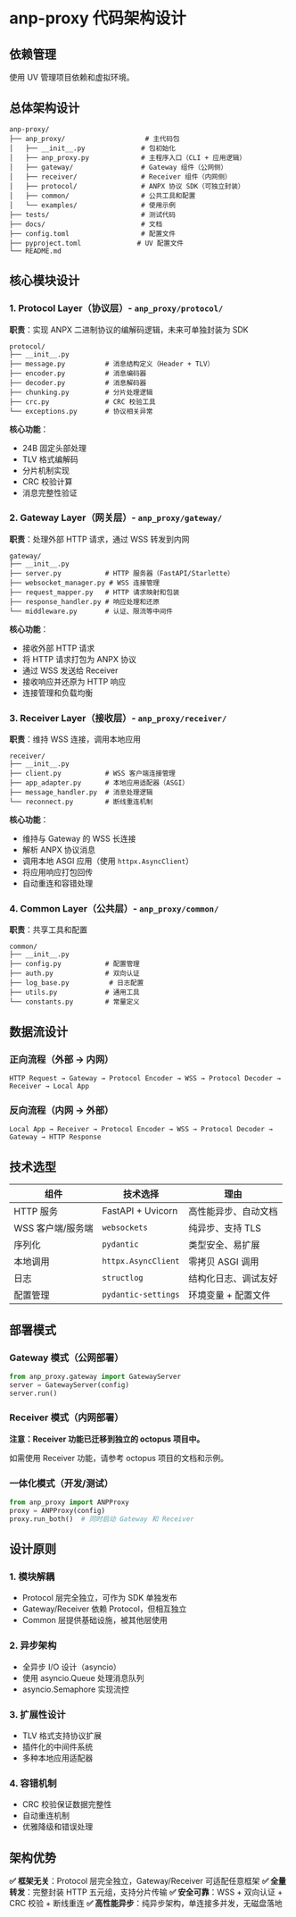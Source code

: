
# anp-proxy 代码架构设计

## 依赖管理

使用 UV 管理项目依赖和虚拟环境。

## 总体架构设计

```
anp-proxy/
├── anp_proxy/                    # 主代码包
│   ├── __init__.py              # 包初始化
│   ├── anp_proxy.py             # 主程序入口（CLI + 应用逻辑）
│   ├── gateway/                 # Gateway 组件（公网侧）
│   ├── receiver/                # Receiver 组件（内网侧）
│   ├── protocol/                # ANPX 协议 SDK（可独立封装）
│   ├── common/                  # 公共工具和配置
│   └── examples/                # 使用示例
├── tests/                       # 测试代码
├── docs/                        # 文档
├── config.toml                  # 配置文件
├── pyproject.toml              # UV 配置文件
└── README.md
```

## 核心模块设计

### 1. Protocol Layer（协议层）- `anp_proxy/protocol/`

**职责**：实现 ANPX 二进制协议的编解码逻辑，未来可单独封装为 SDK

```
protocol/
├── __init__.py
├── message.py          # 消息结构定义（Header + TLV）
├── encoder.py          # 消息编码器
├── decoder.py          # 消息解码器
├── chunking.py         # 分片处理逻辑
├── crc.py              # CRC 校验工具
└── exceptions.py       # 协议相关异常
```

**核心功能**：
- 24B 固定头部处理
- TLV 格式编解码
- 分片机制实现
- CRC 校验计算
- 消息完整性验证

### 2. Gateway Layer（网关层）- `anp_proxy/gateway/`

**职责**：处理外部 HTTP 请求，通过 WSS 转发到内网

```
gateway/
├── __init__.py
├── server.py           # HTTP 服务器（FastAPI/Starlette）
├── websocket_manager.py # WSS 连接管理
├── request_mapper.py   # HTTP 请求映射和包装
├── response_handler.py # 响应处理和还原
└── middleware.py       # 认证、限流等中间件
```

**核心功能**：
- 接收外部 HTTP 请求
- 将 HTTP 请求打包为 ANPX 协议
- 通过 WSS 发送给 Receiver
- 接收响应并还原为 HTTP 响应
- 连接管理和负载均衡

### 3. Receiver Layer（接收层）- `anp_proxy/receiver/`

**职责**：维持 WSS 连接，调用本地应用

```
receiver/
├── __init__.py
├── client.py           # WSS 客户端连接管理
├── app_adapter.py      # 本地应用适配器（ASGI）
├── message_handler.py  # 消息处理逻辑
└── reconnect.py        # 断线重连机制
```

**核心功能**：
- 维持与 Gateway 的 WSS 长连接
- 解析 ANPX 协议消息
- 调用本地 ASGI 应用（使用 `httpx.AsyncClient`）
- 将应用响应打包回传
- 自动重连和容错处理

### 4. Common Layer（公共层）- `anp_proxy/common/`

**职责**：共享工具和配置

```
common/
├── __init__.py
├── config.py           # 配置管理
├── auth.py             # 双向认证
├── log_base.py          # 日志配置
├── utils.py            # 通用工具
└── constants.py        # 常量定义
```

## 数据流设计

### 正向流程（外部 → 内网）
```
HTTP Request → Gateway → Protocol Encoder → WSS → Protocol Decoder → Receiver → Local App
```

### 反向流程（内网 → 外部）
```
Local App → Receiver → Protocol Encoder → WSS → Protocol Decoder → Gateway → HTTP Response
```

## 技术选型

| 组件              | 技术选择            | 理由                 |
|-------------------|---------------------|----------------------|
| HTTP 服务         | FastAPI + Uvicorn   | 高性能异步、自动文档 |
| WSS 客户端/服务端 | `websockets`        | 纯异步、支持 TLS     |
| 序列化            | `pydantic`          | 类型安全、易扩展     |
| 本地调用          | `httpx.AsyncClient` | 零拷贝 ASGI 调用     |
| 日志              | `structlog`         | 结构化日志、调试友好 |
| 配置管理          | `pydantic-settings` | 环境变量 + 配置文件  |

## 部署模式

### Gateway 模式（公网部署）
```python
from anp_proxy.gateway import GatewayServer
server = GatewayServer(config)
server.run()
```

### Receiver 模式（内网部署）

**注意：Receiver 功能已迁移到独立的 octopus 项目中。**

如需使用 Receiver 功能，请参考 octopus 项目的文档和示例。

### 一体化模式（开发/测试）
```python
from anp_proxy import ANPProxy
proxy = ANPProxy(config)
proxy.run_both()  # 同时启动 Gateway 和 Receiver
```

## 设计原则

### 1. 模块解耦
- Protocol 层完全独立，可作为 SDK 单独发布
- Gateway/Receiver 依赖 Protocol，但相互独立
- Common 层提供基础设施，被其他层使用

### 2. 异步架构
- 全异步 I/O 设计（asyncio）
- 使用 asyncio.Queue 处理消息队列
- asyncio.Semaphore 实现流控

### 3. 扩展性设计
- TLV 格式支持协议扩展
- 插件化的中间件系统
- 多种本地应用适配器

### 4. 容错机制
- CRC 校验保证数据完整性
- 自动重连机制
- 优雅降级和错误处理

## 架构优势

**✅ 框架无关**：Protocol 层完全独立，Gateway/Receiver 可适配任意框架
**✅ 全量转发**：完整封装 HTTP 五元组，支持分片传输
**✅ 安全可靠**：WSS + 双向认证 + CRC 校验 + 断线重连
**✅ 高性能异步**：纯异步架构，单连接多并发，无磁盘落地
